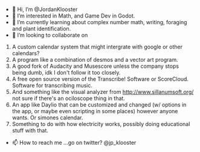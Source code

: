 - 👋 Hi, I’m @JordanKlooster
- 👀 I’m interested in Math, and Game Dev in Godot.
- 🌱 I’m currently learning about complex number math, writing, foraging and plant identification.
- 💞️ I’m looking to collaborate on 
1. A custom calendar system that might intergrate with google or other calendars? 
2. A program like a combination of desmos and a vector art program. 
3. A good fork of Audacity and Musescore unless the company stops being dumb, idk I don't follow it too closely.
4. A free open source version of the Transcribe! Software or ScoreCloud. Software for transcribing music.
5. And something like the visual analyzer from http://www.sillanumsoft.org/  not sure if there's an ociloscope thing in that.
6. An app like Daylio that can be customized and changed (w/ options in the app, or maybe even scripting in some places) however anyone wants. Or simones calendar.
7. Something to do with how electricity works, possibly doing educational stuff with that.
- 📫 How to reach me ...go on twitter? @jp_klooster

<!---
JordanKlooster/JordanKlooster is a ✨ special ✨ repository because its `README.md` (this file) appears on your GitHub profile.
You can click the Preview link to take a look at your changes.
--->
